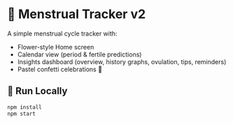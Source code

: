# 🌸 Menstrual Tracker v2

A simple menstrual cycle tracker with:
- Flower-style Home screen
- Calendar view (period & fertile predictions)
- Insights dashboard (overview, history graphs, ovulation, tips, reminders)
- Pastel confetti celebrations 🎉

## 🚀 Run Locally
```bash
npm install
npm start
